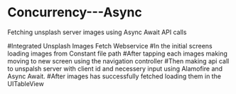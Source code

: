# Concurrency---Async
Fetching unsplash server images using Async Await API calls

#Integrated Unsplash Images Fetch Webservice
#In the initial screens loading images from Constant file path
#After tapping each images making moving to new screen using the navigation controller 
#Then making api call to unspalsh server with client id and necessery input using Alamofire and Async Await.
#After images has successfully fetched loading them in the UITableView
